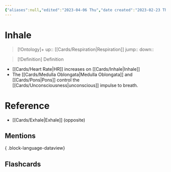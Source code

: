 ```yaml
---
{"aliases":null,"edited":"2023-04-06 Thu","date created":"2023-02-23 Thu","dg-publish":true,"permalink":"/cards/inhale/","dgPassFrontmatter":true}
---
```


# Inhale

> [!Ontology]+
> up:: [[Cards/Respiration\|Respiration]]
> jump::
> down:: 

> [!Definition] Definition

- [[Cards/Heart Rate\|HR]] increases on [[Cards/Inhale\|Inhale]]
- The [[Cards/Medulla Oblongata\|Medulla Oblongata]] and [[Cards/Pons\|Pons]] control the [[Cards/Unconsciousness\|unconscious]] impulse to breath.

# Reference

- [[Cards/Exhale\|Exhale]] (opposite)

## Mentions


{ .block-language-dataview}

## Flashcards